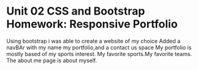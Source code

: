 # Unit 02 CSS and Bootstrap Homework: Responsive Portfolio

Using bootstrap i was able to create a website of my choice
Added a navBAr with my name my portfolio,and a contact us space
My portfolio is mostly based of my sports interest.
My favorite sports.My favorite teams.
The about me page is about myself.
